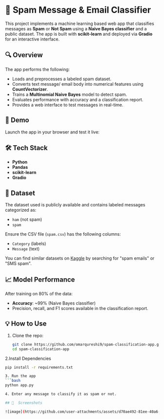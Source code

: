 # 📧 Spam Message & Email Classifier

This project implements a machine learning based web app that classifies messages as **Spam** or **Not Spam** using a **Naive Bayes classifier** and a public dataset. The app is built with **scikit-learn** and deployed via **Gradio** for an interactive interface.

## 🔍 Overview

The app performs the following:

- Loads and preprocesses a labeled spam dataset.
- Converts text message/ email body into numerical features using **CountVectorizer**.
- Trains a **Multinomial Naive Bayes** model to detect spam.
- Evaluates performance with accuracy and a classification report.
- Provides a web interface to test messages in real-time.

## 🚀 Demo

Launch the app in your browser and test it live:

## 🛠️ Tech Stack

- **Python**
- **Pandas**
- **scikit-learn**
- **Gradio**

## 📂 Dataset

The dataset used is publicly available and contains labeled messages categorized as:
- `ham` (not spam)
- `spam`

Ensure the CSV file (`spam.csv`) has the following columns:
- `Category` (labels)
- `Message` (text)

You can find similar datasets on [Kaggle](https://www.kaggle.com/datasets) by searching for "spam emails" or "SMS spam".

## 📈 Model Performance

After training on 80% of the data:
- **Accuracy**: ~99% (Naive Bayes classifier)
- Precision, recall, and F1 scores available in the classification report.

## 💡 How to Use

1. Clone the repo:
   ```bash
   git clone https://github.com/omarqureshi9/spam-classification-app.git
   cd spam-classification-app

2.Install Dependencies
   ```bash
   pip install -r requirements.txt

3. Run the app
   ```bash
   python app.py

4. Enter any message to classify it as spam or not.

## 📸  Screenshots

![image](https://github.com/user-attachments/assets/d70ae492-81ee-40a6-a21f-07f3e97fb3e6)

   
